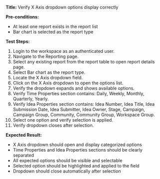 **Title:** Verify X Axis dropdown options display correctly

**Pre-conditions:**
* At least one report exists in the report list
* Bar chart is selected as the report type

**Test Steps:**
1. Login to the workspace as an authenticated user.
2. Navigate to the Reporting page.
3. Select any existing report from the report table to open report details page.
4. Select Bar chart as the report type.
5. Locate the X Axis dropdown field.
6. Click on the X Axis dropdown to open the options list.
7. Verify the dropdown expands and shows available options.
8. Verify Time Properties section contains: Daily, Weekly, Monthly, Quarterly, Yearly.
9. Verify Idea Properties section contains: Idea Number, Idea Title, Idea Submission Date, Idea Submitter, Idea Owner, Stage, Campaign, Campaign Group, Community, Community Group, Workspace Group.
10. Select one option and verify selection is applied.
11. Verify dropdown closes after selection.

**Expected Result:**
* X Axis dropdown should open and display categorized options
* Time Properties and Idea Properties sections should be clearly separated
* All expected options should be visible and selectable
* Selected option should be highlighted and applied to the field
* Dropdown should close automatically after selection